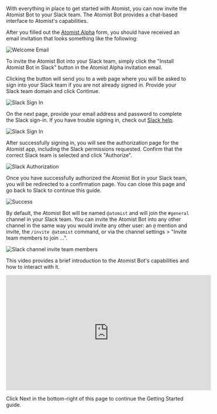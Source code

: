 With everything in place to get started with Atomist, you can now
invite the Atomist Bot to your Slack team.  The Atomist Bot provides a
chat-based interface to Atomist's capabilities.

After you filled out the [Atomist Alpha][alpha] form, you should have
received an email invitation that looks something like the following:

[alpha]: https://atomist.typeform.com/to/MseQBs (Atomist Alpha)

<div class="ss-container">
  <img src="../images/alpha-welcome-email.png" alt="Welcome Email" class="ss-medium">
</div>

To invite the Atomist Bot into your Slack team, simply click the
"Install Atomist Bot in Slack" button in the Atomist Alpha
invitation email.

Clicking the button will send you to a web page where you will be
asked to sign into your Slack team if you are not already signed in.
Provide your Slack team domain and click Continue.

<div class="ss-container">
  <img src="../images/slack-sign-in.png" alt="Slack Sign In" class="ss-small">
</div>

On the next page, provide your email address and password to complete
the Slack sign-in.  If you have trouble signing in, check
out [Slack help][slack-help].

[slack-help]: https://get.slack.help/hc/en-us/articles/212681477-Sign-in-to-Slack

<div class="ss-container">
  <img src="../images/slack-sign-in2.png" alt="Slack Sign In" class="ss-small">
</div>

After successfully signing in, you will see the authorization page for
the Atomist app, including the Slack permissions requested.  Confirm
that the correct Slack team is selected and click "Authorize".

<div class="ss-container">
  <img src="../images/slack-auth.png" alt="Slack Authorization" class="ss-small">
</div>

Once you have successfully authorized the Atomist Bot in your Slack
team, you will be redirected to a confirmation page.  You can close
this page and go back to Slack to continue this guide.

<div class="ss-container">
  <img src="../images/bot-success.png" alt="Success" class="ss-small">
</div>

By default, the Atomist Bot will be named `@atomist` and will join the
`#general` channel in your Slack team.  You can invite the Atomist Bot
into any other channel in the same way you would invite any other
user: an `@` mention and invite, the `/invite @atomist` command, or
via the channel settings > "Invite team members to join ...".

<div class="ss-container">
  <img src="../images/slack-channel-invite.png" alt="Slack channel invite team members" class="ss-medium">
</div>

This video provides a brief introduction to the Atomist Bot's
capabilities and how to interact with it.

<div class="ss-container">
  <iframe width="560" height="315" src="https://www.youtube.com/embed/B_x43nPoDH4" frameborder="0" allowfullscreen></iframe>
</div>

Click Next in the bottom-right of this page to continue the Getting
Started guide.
